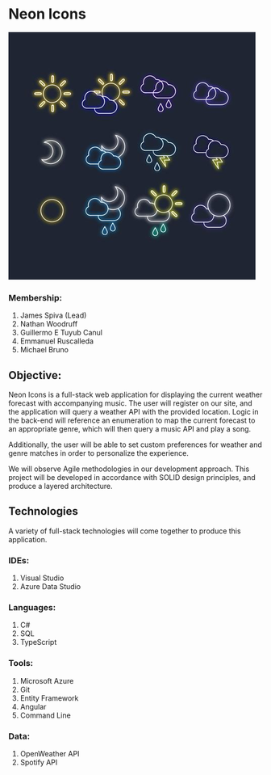 # Neon Icons

![NeonIcons](https://github.com/1905-may06-dotnet/Team4-Neon_Icons-Project2/blob/master/readmeicons.jpg)

### Membership:
1. James Spiva (Lead)
2. Nathan Woodruff
3. Guillermo E Tuyub Canul
4. Emmanuel Ruscalleda 
5. Michael Bruno


## Objective:
Neon Icons is a full-stack web application for displaying the current weather forecast with accompanying music. The user will register on our site, and the application will query a weather API with the provided location. Logic in the back-end will reference an enumeration to map the current forecast to an appropriate genre, which will then query a music API and play a song. 

Additionally, the user will be able to set custom preferences for weather and genre matches in order to personalize the experience.

We will observe Agile methodologies in our development approach. This project will be developed in accordance with SOLID design principles, and produce a layered architecture. 

## Technologies
A variety of full-stack technologies will come together to produce this application.

### IDEs:
1. Visual Studio
2. Azure Data Studio

### Languages:
1. C#
2. SQL
3. TypeScript

### Tools:
1. Microsoft Azure
2. Git
3. Entity Framework
4. Angular
5. Command Line

### Data:
1. OpenWeather API
2. Spotify API
